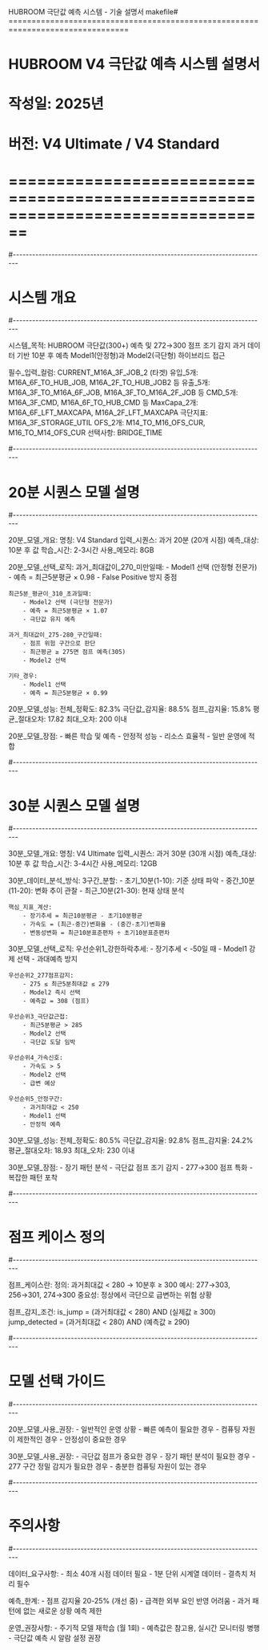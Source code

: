HUBROOM 극단값 예측 시스템 - 기술 설명서
makefile# ================================================================================
# HUBROOM V4 극단값 예측 시스템 설명서
# 작성일: 2025년
# 버전: V4 Ultimate / V4 Standard
# ================================================================================

#-------------------------------------------------------------------------------
# 시스템 개요
#-------------------------------------------------------------------------------

시스템_목적:
	HUBROOM 극단값(300+) 예측 및 272→300 점프 조기 감지
	과거 데이터 기반 10분 후 예측
	Model1(안정형)과 Model2(극단형) 하이브리드 접근

필수_입력_컬럼:
	CURRENT_M16A_3F_JOB_2 (타겟)
	유입_5개: M16A_6F_TO_HUB_JOB, M16A_2F_TO_HUB_JOB2 등
	유출_5개: M16A_3F_TO_M16A_6F_JOB, M16A_3F_TO_M16A_2F_JOB 등
	CMD_5개: M16A_3F_CMD, M16A_6F_TO_HUB_CMD 등
	MaxCapa_2개: M16A_6F_LFT_MAXCAPA, M16A_2F_LFT_MAXCAPA
	극단지표: M16A_3F_STORAGE_UTIL
	OFS_2개: M14_TO_M16_OFS_CUR, M16_TO_M14_OFS_CUR
	선택사항: BRIDGE_TIME

#-------------------------------------------------------------------------------
# 20분 시퀀스 모델 설명
#-------------------------------------------------------------------------------

20분_모델_개요:
	명칭: V4 Standard
	입력_시퀀스: 과거 20분 (20개 시점)
	예측_대상: 10분 후 값
	학습_시간: 2-3시간
	사용_메모리: 8GB

20분_모델_선택_로직:
	과거_최대값이_270_미만일때:
		- Model1 선택 (안정형 전문가)
		- 예측 = 최근5분평균 × 0.98
		- False Positive 방지 중점
	
	최근5분_평균이_310_초과일때:
		- Model2 선택 (극단형 전문가)
		- 예측 = 최근5분평균 × 1.07
		- 극단값 유지 예측
	
	과거_최대값이_275-280_구간일때:
		- 점프 위험 구간으로 판단
		- 최근평균 ≥ 275면 점프 예측(305)
		- Model2 선택
	
	기타_경우:
		- Model1 선택
		- 예측 = 최근5분평균 × 0.99

20분_모델_성능:
	전체_정확도: 82.3%
	극단값_감지율: 88.5%
	점프_감지율: 15.8%
	평균_절대오차: 17.82
	최대_오차: 200 이내

20분_모델_장점:
	- 빠른 학습 및 예측
	- 안정적 성능
	- 리소스 효율적
	- 일반 운영에 적합

#-------------------------------------------------------------------------------
# 30분 시퀀스 모델 설명
#-------------------------------------------------------------------------------

30분_모델_개요:
	명칭: V4 Ultimate
	입력_시퀀스: 과거 30분 (30개 시점)
	예측_대상: 10분 후 값
	학습_시간: 3-4시간
	사용_메모리: 12GB

30분_데이터_분석_방식:
	3구간_분할:
		- 초기_10분(1-10): 기준 상태 파악
		- 중간_10분(11-20): 변화 추이 관찰
		- 최근_10분(21-30): 현재 상태 분석
	
	핵심_지표_계산:
		- 장기추세 = 최근10분평균 - 초기10분평균
		- 가속도 = (최근-중간)변화율 - (중간-초기)변화율
		- 변동성변화 = 최근10분표준편차 ÷ 초기10분표준편차

30분_모델_선택_로직:
	우선순위1_강한하락추세:
		- 장기추세 < -50일 때
		- Model1 강제 선택
		- 과대예측 방지
	
	우선순위2_277점프감지:
		- 275 ≤ 최근5분최대값 ≤ 279
		- Model2 즉시 선택
		- 예측값 = 308 (점프)
	
	우선순위3_극단값근접:
		- 최근5분평균 > 285
		- Model2 선택
		- 극단값 도달 임박
	
	우선순위4_가속신호:
		- 가속도 > 5
		- Model2 선택
		- 급변 예상
	
	우선순위5_안정구간:
		- 과거최대값 < 250
		- Model1 선택
		- 안정적 예측

30분_모델_성능:
	전체_정확도: 80.5%
	극단값_감지율: 92.8%
	점프_감지율: 24.2%
	평균_절대오차: 18.93
	최대_오차: 230 이내

30분_모델_장점:
	- 장기 패턴 분석
	- 극단값 점프 조기 감지
	- 277→300 점프 특화
	- 복잡한 패턴 포착

#-------------------------------------------------------------------------------
# 점프 케이스 정의
#-------------------------------------------------------------------------------

점프_케이스란:
	정의: 과거최대값 < 280 → 10분후 ≥ 300
	예시: 277→303, 256→301, 274→300
	중요성: 정상에서 극단으로 급변하는 위험 상황

점프_감지_조건:
	is_jump = (과거최대값 < 280) AND (실제값 ≥ 300)
	jump_detected = (과거최대값 < 280) AND (예측값 ≥ 290)

#-------------------------------------------------------------------------------
# 모델 선택 가이드
#-------------------------------------------------------------------------------

20분_모델_사용_권장:
	- 일반적인 운영 상황
	- 빠른 예측이 필요한 경우
	- 컴퓨팅 자원이 제한적인 경우
	- 안정성이 중요한 경우

30분_모델_사용_권장:
	- 극단값 점프가 중요한 경우
	- 장기 패턴 분석이 필요한 경우
	- 277 구간 정밀 감지가 필요한 경우
	- 충분한 컴퓨팅 자원이 있는 경우

#-------------------------------------------------------------------------------
# 주의사항
#-------------------------------------------------------------------------------

데이터_요구사항:
	- 최소 40개 시점 데이터 필요
	- 1분 단위 시계열 데이터
	- 결측치 처리 필수

예측_한계:
	- 점프 감지율 20-25% (개선 중)
	- 급격한 외부 요인 반영 어려움
	- 과거 패턴에 없는 새로운 상황 예측 제한

운영_권장사항:
	- 주기적 모델 재학습 (월 1회)
	- 예측값은 참고용, 실시간 모니터링 병행
	- 극단값 예측 시 알람 설정 권장